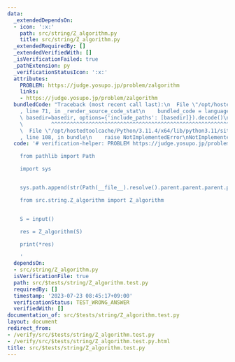 ```yaml
---
data:
  _extendedDependsOn:
  - icon: ':x:'
    path: src/string/Z_algorithm.py
    title: src/string/Z_algorithm.py
  _extendedRequiredBy: []
  _extendedVerifiedWith: []
  _isVerificationFailed: true
  _pathExtension: py
  _verificationStatusIcon: ':x:'
  attributes:
    PROBLEM: https://judge.yosupo.jp/problem/zalgorithm
    links:
    - https://judge.yosupo.jp/problem/zalgorithm
  bundledCode: "Traceback (most recent call last):\n  File \"/opt/hostedtoolcache/Python/3.11.4/x64/lib/python3.11/site-packages/onlinejudge_verify/documentation/build.py\"\
    , line 71, in _render_source_code_stat\n    bundled_code = language.bundle(stat.path,\
    \ basedir=basedir, options={'include_paths': [basedir]}).decode()\n          \
    \         ^^^^^^^^^^^^^^^^^^^^^^^^^^^^^^^^^^^^^^^^^^^^^^^^^^^^^^^^^^^^^^^^^^^^^^^^^^^^^^^^^\n\
    \  File \"/opt/hostedtoolcache/Python/3.11.4/x64/lib/python3.11/site-packages/onlinejudge_verify/languages/python.py\"\
    , line 108, in bundle\n    raise NotImplementedError\nNotImplementedError\n"
  code: '# verification-helper: PROBLEM https://judge.yosupo.jp/problem/zalgorithm

    from pathlib import Path

    import sys


    sys.path.append(str(Path(__file__).resolve().parent.parent.parent.parent))

    from src.string.Z_algorithm import Z_algorithm


    S = input()

    res = Z_algorithm(S)

    print(*res)

    '
  dependsOn:
  - src/string/Z_algorithm.py
  isVerificationFile: true
  path: src/$tests/string/Z_algorithm.test.py
  requiredBy: []
  timestamp: '2023-07-23 08:45:17+09:00'
  verificationStatus: TEST_WRONG_ANSWER
  verifiedWith: []
documentation_of: src/$tests/string/Z_algorithm.test.py
layout: document
redirect_from:
- /verify/src/$tests/string/Z_algorithm.test.py
- /verify/src/$tests/string/Z_algorithm.test.py.html
title: src/$tests/string/Z_algorithm.test.py
---
```

